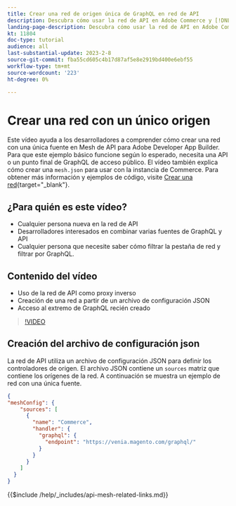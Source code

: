 ```yaml
---
title: Crear una red de origen única de GraphQL en red de API
description: Descubra cómo usar la red de API en Adobe Commerce y [!DNL Adobe App Builder]. Obtenga información sobre la creación de una red que tenga un origen.
landing-page-description: Descubra cómo usar la red de API en Adobe Commerce y [!DNL Adobe App Builder]. Obtenga información sobre la creación de una red que tenga un origen.
kt: 11804
doc-type: tutorial
audience: all
last-substantial-update: 2023-2-8
source-git-commit: fba55cd605c4b17d87af5e8e2919bd400e6ebf55
workflow-type: tm+mt
source-wordcount: '223'
ht-degree: 0%

---
```


# Crear una red con un único origen

Este vídeo ayuda a los desarrolladores a comprender cómo crear una red con una única fuente en Mesh de API para Adobe Developer App Builder. Para que este ejemplo básico funcione según lo esperado, necesita una API o un punto final de GraphQL de acceso público. El vídeo también explica cómo crear una `mesh.json` para usar con la instancia de Commerce. Para obtener más información y ejemplos de código, visite [Crear una red](https://developer.adobe.com/graphql-mesh-gateway/gateway/create-mesh/#create-a-mesh-1){target="_blank"}.

## ¿Para quién es este vídeo?

* Cualquier persona nueva en la red de API
* Desarrolladores interesados en combinar varias fuentes de GraphQL y API
* Cualquier persona que necesite saber cómo filtrar la pestaña de red y filtrar por GraphQL.

## Contenido del vídeo

* Uso de la red de API como proxy inverso
* Creación de una red a partir de un archivo de configuración JSON
* Acceso al extremo de GraphQL recién creado

>[!VIDEO](https://video.tv.adobe.com/v/3414124)

## Creación del archivo de configuración json

La red de API utiliza un archivo de configuración JSON para definir los controladores de origen. El archivo JSON contiene un `sources` matriz que contiene los orígenes de la red. A continuación se muestra un ejemplo de red con una única fuente.

```json
{
"meshConfig": {
    "sources": [
      {
        "name": "Commerce",
        "handler": {
          "graphql": {
            "endpoint": "https://venia.magento.com/graphql/"
          }
        }
      }
    ]
  }
}
```

{{$include /help/_includes/api-mesh-related-links.md}}
